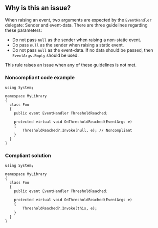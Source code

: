 ## Why is this an issue?

When raising an event, two arguments are expected by the `EventHandler` delegate: Sender and event-data. There are three guidelines
regarding these parameters:

- Do not pass `null` as the sender when raising a non-static event.
- Do pass `null` as the sender when raising a static event.
- Do not pass `null` as the event-data. If no data should be passed, then `EventArgs.Empty` should be used.

This rule raises an issue when any of these guidelines is not met.

### Noncompliant code example

    using System;
    
    namespace MyLibrary
    {
      class Foo
      {
        public event EventHandler ThresholdReached;
    
        protected virtual void OnThresholdReached(EventArgs e)
        {
            ThresholdReached?.Invoke(null, e); // Noncompliant
        }
      }
    }

### Compliant solution

    using System;
    
    namespace MyLibrary
    {
      class Foo
      {
        public event EventHandler ThresholdReached;
    
        protected virtual void OnThresholdReached(EventArgs e)
        {
            ThresholdReached?.Invoke(this, e);
        }
      }
    }